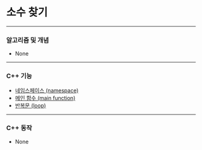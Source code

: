 # 소수 찾기

***

### 알고리즘 및 개념
* None

***

### C++ 기능
* [네임스페이스 (namespace)](https://github.com/Khamax4mr/Study-Baekjoon-edition/wiki/%EB%84%A4%EC%9E%84%EC%8A%A4%ED%8E%98%EC%9D%B4%EC%8A%A4-(namespace))
* [메인 함수 (main function)](https://github.com/Khamax4mr/Study-Baekjoon-edition/wiki/%EB%A9%94%EC%9D%B8-%ED%95%A8%EC%88%98-(main-function))
* [반복문 (loop)](https://github.com/Khamax4mr/Study-Baekjoon-edition/wiki/%EB%B0%98%EB%B3%B5%EB%AC%B8-(loop))

***

### C++ 동작
* None